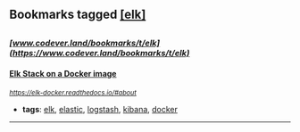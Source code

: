 ## Bookmarks tagged [[elk]](https://www.codever.land/search?q=[elk])

_<sup><sup>[www.codever.land/bookmarks/t/elk](https://www.codever.land/bookmarks/t/elk)</sup></sup>_
---
#### [Elk Stack on a Docker image](https://elk-docker.readthedocs.io/#about)
_<sup>https://elk-docker.readthedocs.io/#about</sup>_

* **tags**: [elk](../tagged/elk.md), [elastic](../tagged/elastic.md), [logstash](../tagged/logstash.md), [kibana](../tagged/kibana.md), [docker](../tagged/docker.md)
---
